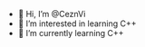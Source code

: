 - 👋 Hi, I’m @CeznVi
- 👀 I’m interested in learning C++
- 🌱 I’m currently learning C++

<!---
CeznVi/CeznVi is a ✨ special ✨ repository because its `README.md` (this file) appears on your GitHub profile.
You can click the Preview link to take a look at your changes.
--->
